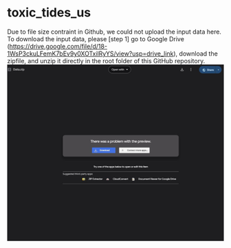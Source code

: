 # toxic_tides_us

Due to file size contraint in Github, we could not upload the input data here. 
To download the input data, please [step 1] go to Google Drive (https://drive.google.com/file/d/18-1WsP3ckuLFemK7bEv9y0XOTxilRyYS/view?usp=drive_link), download the zipfile, and unzip it directly in the root folder of this GitHub repository.
![alt text](https://github.com/yangju-90/toxic_tides_us/blob/main/step1.JPG)
